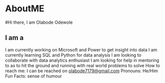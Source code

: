# AboutME

#Hi there, I am Olabode Odewole

## I am a 

I am currently working on Microsoft and Power to get insight into data
I am currently learning SQL and Python for data analysis
I am looking to collaborate with data analytics enthusiast
I am looking for help in mentoring to as to hit the ground and running with real world problems to solve
How to reach me: I can be reached on olabode7179@gmail.com
Pronouns: He/Him
Fun Facts: sense of humour

